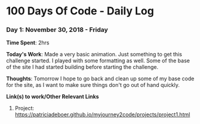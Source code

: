# 100 Days Of Code - Daily Log
<!--- ### Day 0: February 30, 2016 (Example 1)

**Today's Work**: Fixed CSS, worked on canvas functionality for the app.

**Thoughts:** I really struggled with CSS, but, overall, I feel like I am slowly getting better at it. Canvas is still new for me, but I managed to figure out some basic functionality.

**Link to work:** [Calculator App](http://www.example.com)
1. Codewars:
2. Project link: 

--->

### Day 1: November 30, 2018 - Friday
**Time Spent**: 2hrs

**Today's Work**: Made a very basic animation. Just something to get this challenge started. I played with some formatting as well. Some of the base of the site I had started building before starting the challenge. 

**Thoughts**: Tomorrow I hope to go back and clean up some of my base code for the site, as I want to make sure things don't go out of hand quickly. 

**Link(s) to work/Other Relevant Links**
1. Project: https://patriciadeboer.github.io/myjourney2code/projects/project1.html

